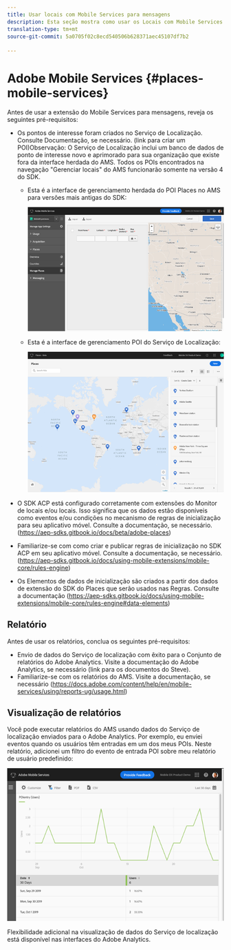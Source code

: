 ```yaml
---
title: Usar locais com Mobile Services para mensagens
description: Esta seção mostra como usar os Locais com Mobile Services para mensagens.
translation-type: tm+mt
source-git-commit: 5a0705f02c8ecd540506b628371aec45107df7b2

---
```



# Adobe Mobile Services {#places-mobile-services}

Antes de usar a extensão do Mobile Services para mensagens, reveja os seguintes pré-requisitos:

* Os pontos de interesse foram criados no Serviço de Localização. Consulte Documentação, se necessário. (link para criar um POI)Observação: O Serviço de Localização inclui um banco de dados de ponto de interesse novo e aprimorado para sua organização que existe fora da interface herdada do AMS. Todos os POIs encontrados na navegação &quot;Gerenciar locais&quot; do AMS funcionarão somente na versão 4 do SDK.
   * Esta é a interface de gerenciamento herdada do POI Places no AMS para versões mais antigas do SDK:

      ![Interface do usuário legada](/help/assets/legacy-location-v4-ui.png)

   * Esta é a interface de gerenciamento POI do Serviço de Localização:

      ![Interface do usuário de gerenciamento de POI do Serviço de Localização](/help/assets/places-ui.png)

* O SDK ACP está configurado corretamente com extensões do Monitor de locais e/ou locais. Isso significa que os dados estão disponíveis como eventos e/ou condições no mecanismo de regras de inicialização para seu aplicativo móvel. Consulte a documentação, se necessário. (https://aep-sdks.gitbook.io/docs/beta/adobe-places)

* Familiarize-se com como criar e publicar regras de inicialização no SDK ACP em seu aplicativo móvel. Consulte a documentação, se necessário. (https://aep-sdks.gitbook.io/docs/using-mobile-extensions/mobile-core/rules-engine)

* Os Elementos de dados de inicialização são criados a partir dos dados de extensão do SDK do Places que serão usados nas Regras. Consulte a documentação (https://aep-sdks.gitbook.io/docs/using-mobile-extensions/mobile-core/rules-engine#data-elements)

## Relatório

Antes de usar os relatórios, conclua os seguintes pré-requisitos:

* Envio de dados do Serviço de localização com êxito para o Conjunto de relatórios do Adobe Analytics. Visite a documentação do Adobe Analytics, se necessário (link para os documentos do Steve).
* Familiarize-se com os relatórios do AMS. Visite a documentação, se necessário (https://docs.adobe.com/content/help/en/mobile-services/using/reports-ug/usage.html)

## Visualização de relatórios

Você pode executar relatórios do AMS usando dados do Serviço de localização enviados para o Adobe Analytics. Por exemplo, eu enviei eventos quando os usuários têm entradas em um dos meus POIs. Neste relatório, adicionei um filtro do evento de entrada POI sobre meu relatório de usuário predefinido:

![Visualização de relatório](/help/assets/report-visualize.png)

Flexibilidade adicional na visualização de dados do Serviço de localização está disponível nas interfaces do Adobe Analytics.

